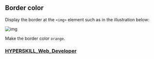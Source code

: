 ## Border color

Display the border at the `<img>` element such as in the illustration below:

![img](https://ucarecdn.com/5ee8f82a-acf1-458e-94e2-04f682633d84/)

Make the border color `orange`.

### [HYPERSKILL_Web_Developer](https://github.com/kakanew/HYPERSKILL_Web_Developer)

